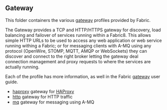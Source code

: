 ## Gateway

This folder containers the various [gateway](http://fabric8.io/gitbook/gateway.html) profiles provided by Fabric.

The Gateway provides a TCP and HTTP/HTTPS gateway for discovery, load balancing and failover of services running within a Fabric8. This allows simple HTTP URLs to be used to access any web application or web service running withing a Fabric; or for messaging clients with A-MQ using any protocol (OpenWire, STOMP, MQTT, AMQP or WebSockets) they can discover and connect to the right broker letting the gateway deal connection management and proxy requests to where the services are actually running.

Each of the profile has more information, as well in the Fabric [gateway](http://fabric8.io/gitbook/gateway.html) user guide.

* [haproxy](/fabric/profiles/gateway/haproxy.profile) gateway for [HAProxy](http://www.haproxy.org/)
* [http](/fabric/profiles/gateway/http.profile) gateway for HTTP traffic
* [mq](/fabric/profiles/gateway/mq.profile) gateway for messaging using A-MQ
